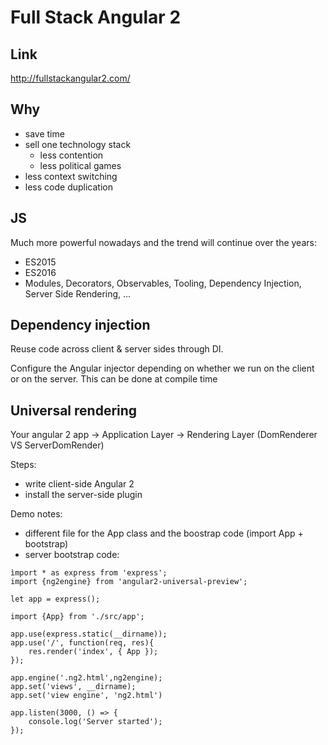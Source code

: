 # Full Stack Angular 2

## Link
http://fullstackangular2.com/

## Why
* save time
* sell one technology stack
  * less contention
  * less political games
* less context switching
* less code duplication

## JS
Much more powerful nowadays and the trend will continue over the years:
* ES2015
* ES2016
* Modules, Decorators, Observables, Tooling, Dependency Injection, Server Side Rendering, ...

## Dependency injection
Reuse code across client & server sides through DI.

Configure the Angular injector depending on whether we run on the client or on the server. This can be done at compile time

## Universal rendering
Your angular 2 app -> Application Layer -> Rendering Layer (DomRenderer VS ServerDomRender)

Steps:
* write client-side Angular 2
* install the server-side plugin

Demo notes:
* different file for the App class and the boostrap code (import App + bootstrap)
* server bootstrap code:
```
ìmport * as express from 'express';
import {ng2engine} from 'angular2-universal-preview';

let app = express();

import {App} from './src/app';

app.use(express.static(__dirname));
app.use('/', function(req, res){
    res.render('index', { App });
});

app.engine('.ng2.html',ng2engine);
app.set('views', __dirname);
app.set('view engine', 'ng2.html')

app.listen(3000, () => {
    console.log('Server started');
});
```

##
